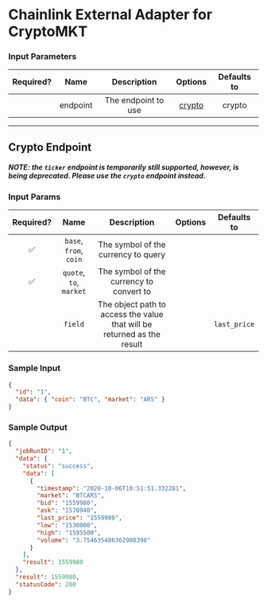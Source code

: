 # Chainlink External Adapter for CryptoMKT

### Input Parameters

| Required? |   Name   |     Description     |          Options           | Defaults to |
| :-------: | :------: | :-----------------: | :------------------------: | :---------: |
|           | endpoint | The endpoint to use | [crypto](#Crypto-Endpoint) |   crypto    |

---

## Crypto Endpoint

##### NOTE: the `ticker` endpoint is temporarily still supported, however, is being deprecated. Please use the `crypto` endpoint instead.

### Input Params

| Required? |          Name           |                               Description                               | Options | Defaults to  |
| :-------: | :---------------------: | :---------------------------------------------------------------------: | :-----: | :----------: |
|    ✅     | `base`, `from`, `coin`  |                   The symbol of the currency to query                   |         |              |
|    ✅     | `quote`, `to`, `market` |                The symbol of the currency to convert to                 |         |              |
|           |         `field`         | The object path to access the value that will be returned as the result |         | `last_price` |

### Sample Input

```json
{
  "id": "1",
  "data": { "coin": "BTC", "market": "ARS" }
}
```

### Sample Output

```json
{
  "jobRunID": "1",
  "data": {
    "status": "success",
    "data": [
      {
        "timestamp": "2020-10-06T10:51:51.332281",
        "market": "BTCARS",
        "bid": "1559980",
        "ask": "1578940",
        "last_price": "1559980",
        "low": "1530000",
        "high": "1595500",
        "volume": "3.754635486362988398"
      }
    ],
    "result": 1559980
  },
  "result": 1559980,
  "statusCode": 200
}
```
